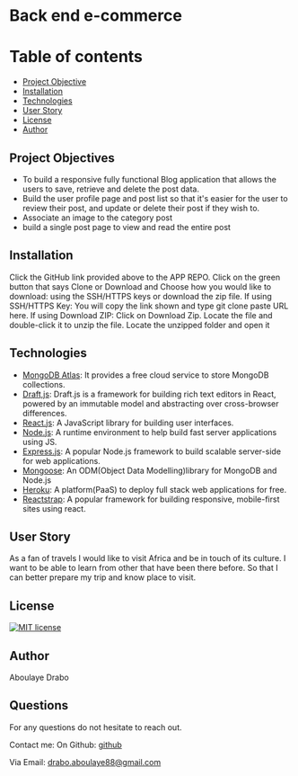 # Back end e-commerce

# Table of contents

- [Project Objective](#projectojective)
- [Installation](#installation)
- [Technologies](#technologies)
- [User Story](#userstory)
- [License](#license)
- [Author](#Author)

## Project Objectives
- To build a responsive fully functional Blog application that allows the users to save, retrieve and delete the post data.
- Build the user profile page and post list so that it's easier for the user to review their post, and update or delete their post if they wish to.
- Associate an image to the category post
- build a single post page to view and read the entire post

## Installation

Click the GitHub link provided above to the APP REPO. Click on the green button that says Clone or Download and Choose how you would like to download: using the SSH/HTTPS keys or download the zip file. If using SSH/HTTPS Key: You will copy the link shown and type git clone paste URL here. If using Download ZIP: Click on Download Zip. Locate the file and double-click it to unzip the file. Locate the unzipped folder and open it

## Technologies
-   [MongoDB Atlas](https://www.mongodb.com/cloud/atlas): It provides a free cloud service to store MongoDB collections.
-   [Draft,js](https://draftjs.org/): Draft.js is a framework for building rich text editors in React, powered by an immutable model and abstracting over cross-browser differences.
-   [React.js](https://reactjs.org/): A JavaScript library for building user interfaces.
-   [Node.js](https://nodejs.org/en/): A runtime environment to help build fast server applications using JS.
-   [Express.js](https://expressjs.com/): A popular Node.js framework to build scalable server-side for web applications.
-   [Mongoose](https://mongoosejs.com/): An ODM(Object Data Modelling)library for MongoDB and Node.js
-   [Heroku](http://heroku.com/): A platform(PaaS) to deploy full stack web applications for free.
-   [Reactstrap](https://reactstrap.github.io/): A popular framework for building responsive, mobile-first sites using react.


## User Story

As a fan of travels I would like to visit Africa and be in touch of its culture. I want to be able to learn from other that have been there before. So that I can better prepare my trip and know place to visit.



## License

[![MIT license](https://img.shields.io/badge/License-MIT-blue.svg)](https://lbesson.mit-license.org/)

## Author

Aboulaye Drabo

## Questions

For any questions do not hesitate to reach out.

Contact me:
On Github: [github](https://github.com/Drabis)

Via Email: drabo.aboulaye88@gmail.com

